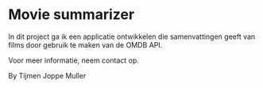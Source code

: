 # Movie summarizer

In dit project ga ik een applicatie ontwikkelen die samenvattingen geeft van films door gebruik te maken van de OMDB API.

Voor meer informatie, neem contact op.

By Tijmen Joppe Muller

